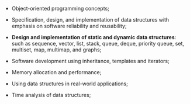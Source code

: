 - Object-oriented programming concepts; 
- Specification, design, and implementation of data structures with emphasis on software reliability and reusability;

- **Design and implementation of static and dynamic data structures**:
  such as sequence, vector, list, stack, queue, deque, priority queue, set, multiset, map, multimap, and graphs; 

- Software development using inheritance, templates and iterators;
- Memory allocation and performance; 
- Using data structures in real-world applications; 
- Time analysis of data structures;
